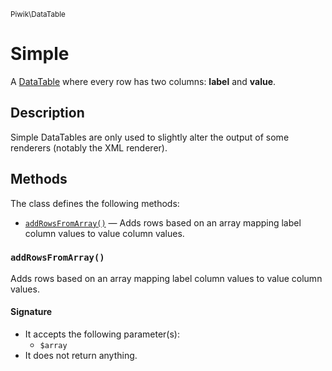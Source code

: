 <small>Piwik\DataTable</small>

Simple
======

A [DataTable](#) where every row has two columns: **label** and **value**.

Description
-----------

Simple DataTables are only used to slightly alter the output of some renderers
(notably the XML renderer).


Methods
-------

The class defines the following methods:

- [`addRowsFromArray()`](#addRowsFromArray) &mdash; Adds rows based on an array mapping label column values to value column values.

<a name="addrowsfromarray" id="addrowsfromarray"></a>
### `addRowsFromArray()`

Adds rows based on an array mapping label column values to value column values.

#### Signature

- It accepts the following parameter(s):
    - `$array`
- It does not return anything.

